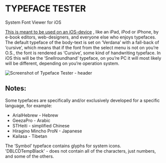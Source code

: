 TYPEFACE TESTER
===============

System Font Viewer for iOS

[This is meant to be used on an iOS-device](https://atelierbram.github.com/typeface-tester/ "typeface-tester,  System Font Viewer - for iOS ") , like an iPad, iPod or iPhone, by e-book editors, web-designers, and everyone else who enjoys typefaces.
The default typeface of the body-text is set on ‘Verdana’ with a fall-back of ‘cursive’, which means that if the font from the select menu is not on you’re O.S., the font is rendered as ‘Cursive’, some kind of handwriting typeface. In iOS this will be the ‘Snellroundhand’ typeface, on you’re PC it will most likely will be different, depending on you’re operation system.

![Screenshot of Typeface Tester - header](https://lh4.googleusercontent.com/-Iuv5-RC1zC4/UIRzD1SI-MI/AAAAAAAAAM8/Y8SmIBTQR38/s800/TT-screenshot-AmericanTypewriter-400x400.png)

Notes:
------

Some typefaces are specifically and/or exclusively developed for a specific language, for example:

* ArialHebrew - Hebrew
* GeezaPro - Arabic
* STHeiti - simplified Chinese
* Hiragino Mincho ProN - Japanese
* Kailasa - Tibetan

The ‘Symbol’ typeface contains glyphs for system icons.
'DBLCDTempBlack' -  does not contain all of the characters, just numbers, and some of the others.

